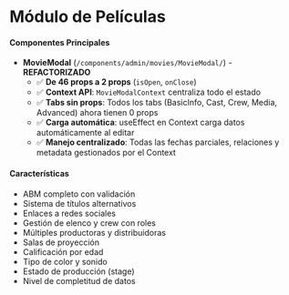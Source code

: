 # Módulo de Películas

#### Componentes Principales
- **MovieModal** (`/components/admin/movies/MovieModal/`) - **REFACTORIZADO**
  - ✅ **De 46 props a 2 props** (`isOpen`, `onClose`)
  - ✅ **Context API**: `MovieModalContext` centraliza todo el estado
  - ✅ **Tabs sin props**: Todos los tabs (BasicInfo, Cast, Crew, Media, Advanced) ahora tienen 0 props
  - ✅ **Carga automática**: useEffect en Context carga datos automáticamente al editar
  - ✅ **Manejo centralizado**: Todas las fechas parciales, relaciones y metadata gestionados por el Context

#### Características
- ABM completo con validación
- Sistema de títulos alternativos
- Enlaces a redes sociales
- Gestión de elenco y crew con roles
- Múltiples productoras y distribuidoras
- Salas de proyección
- Calificación por edad
- Tipo de color y sonido
- Estado de producción (stage)
- Nivel de completitud de datos